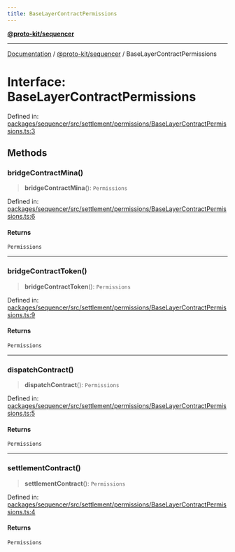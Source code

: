 ```yaml
---
title: BaseLayerContractPermissions
---
```


[**@proto-kit/sequencer**](../README.md)

***

[Documentation](../../../README.md) / [@proto-kit/sequencer](../README.md) / BaseLayerContractPermissions

# Interface: BaseLayerContractPermissions

Defined in: [packages/sequencer/src/settlement/permissions/BaseLayerContractPermissions.ts:3](https://github.com/proto-kit/framework/blob/b953c754e500c62f01fbbd6d09adfb2f5577269d/packages/sequencer/src/settlement/permissions/BaseLayerContractPermissions.ts#L3)

## Methods

### bridgeContractMina()

> **bridgeContractMina**(): `Permissions`

Defined in: [packages/sequencer/src/settlement/permissions/BaseLayerContractPermissions.ts:6](https://github.com/proto-kit/framework/blob/b953c754e500c62f01fbbd6d09adfb2f5577269d/packages/sequencer/src/settlement/permissions/BaseLayerContractPermissions.ts#L6)

#### Returns

`Permissions`

***

### bridgeContractToken()

> **bridgeContractToken**(): `Permissions`

Defined in: [packages/sequencer/src/settlement/permissions/BaseLayerContractPermissions.ts:9](https://github.com/proto-kit/framework/blob/b953c754e500c62f01fbbd6d09adfb2f5577269d/packages/sequencer/src/settlement/permissions/BaseLayerContractPermissions.ts#L9)

#### Returns

`Permissions`

***

### dispatchContract()

> **dispatchContract**(): `Permissions`

Defined in: [packages/sequencer/src/settlement/permissions/BaseLayerContractPermissions.ts:5](https://github.com/proto-kit/framework/blob/b953c754e500c62f01fbbd6d09adfb2f5577269d/packages/sequencer/src/settlement/permissions/BaseLayerContractPermissions.ts#L5)

#### Returns

`Permissions`

***

### settlementContract()

> **settlementContract**(): `Permissions`

Defined in: [packages/sequencer/src/settlement/permissions/BaseLayerContractPermissions.ts:4](https://github.com/proto-kit/framework/blob/b953c754e500c62f01fbbd6d09adfb2f5577269d/packages/sequencer/src/settlement/permissions/BaseLayerContractPermissions.ts#L4)

#### Returns

`Permissions`
